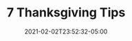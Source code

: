 ---
title: "7 Thanksgiving Tips"
date: 2021-02-02T23:52:32-05:00
draft: false
images:
- "img/wildwoodhealth.org_market_7-tips.jpg"
link: "/market-7-tips/"
categories:
- "Gulp"
- "Linux"
- "NGINX"
---